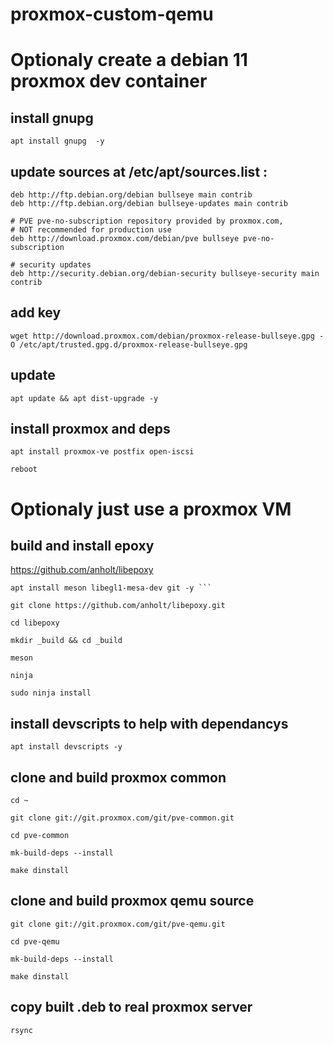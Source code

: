 # proxmox-custom-qemu



# Optionaly create a debian 11 proxmox dev container 


## install gnupg

``` apt install gnupg  -y ```

## update sources at /etc/apt/sources.list :

```
deb http://ftp.debian.org/debian bullseye main contrib
deb http://ftp.debian.org/debian bullseye-updates main contrib

# PVE pve-no-subscription repository provided by proxmox.com,
# NOT recommended for production use
deb http://download.proxmox.com/debian/pve bullseye pve-no-subscription

# security updates
deb http://security.debian.org/debian-security bullseye-security main contrib
```

## add key

```
wget http://download.proxmox.com/debian/proxmox-release-bullseye.gpg -O /etc/apt/trusted.gpg.d/proxmox-release-bullseye.gpg
```

## update

```apt update && apt dist-upgrade -y```

## install proxmox and deps

```
apt install proxmox-ve postfix open-iscsi

reboot

```


# Optionaly just use a proxmox VM


## build and install epoxy

https://github.com/anholt/libepoxy

```
apt install meson libegl1-mesa-dev git -y ```

git clone https://github.com/anholt/libepoxy.git

cd libepoxy

mkdir _build && cd _build

meson

ninja

sudo ninja install
```
## install devscripts to help with dependancys

```
apt install devscripts -y 
```

## clone and build proxmox common

```
cd ~

git clone git://git.proxmox.com/git/pve-common.git

cd pve-common

mk-build-deps --install

make dinstall

```

## clone and build proxmox qemu source

```
git clone git://git.proxmox.com/git/pve-qemu.git 

cd pve-qemu

mk-build-deps --install

make dinstall
```

## copy built .deb to real proxmox server

``` 
rsync

```
